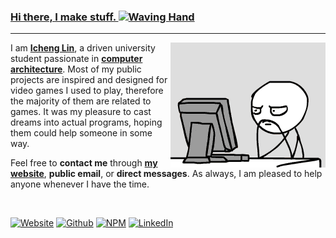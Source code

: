<h3><a href="https://ichenglin.net">Hi there, I make stuff. <img src="https://github.com/ichenglin/ichenglin/assets/41904540/588b7ba9-05e0-4177-8130-232c1b132cf5" width="28px" alt="Waving Hand"></a></h3>

---

<a href="https://runtimecloud.com/" target="_blank">
    <img align="right" width="248px" height="200px" src="https://raw.githubusercontent.com/ichenglin/ichenglin/main/assets/frustrated_programmer.gif" alt="Frustrated Programmer">
</a>

I am **[Icheng Lin](https://github.com/ichenglin)**, a driven university student passionate in **[computer architecture](https://en.wikipedia.org/wiki/Computer_architecture)**.
Most of my public projects are inspired and designed for video games I used to play, therefore the majority of them are related to games.
It was my pleasure to cast dreams into actual programs, hoping them could help someone in some way.

Feel free to **contact me** through **[my website](https://ichenglin.net/)**, **public email**, or **direct messages**.
As always, I am pleased to help anyone whenever I have the time.

<br>

<a href="https://ichenglin.net"                 target="_blank"><img src="https://img.shields.io/badge/Website-ichenglin.net-red?style=appveyor&logo=icloud&logoColor=whitesmoke"      alt="Website" ></a>
<a href="https://github.com/ichenglin"          target="_blank"><img src="https://img.shields.io/badge/Github-ichenglin-yellow?style=appveyor&logo=github&logoColor=whitesmoke"        alt="Github"  ></a>
<a href="https://www.youtube.com/@ichenglin"    target="_blank"><img src="https://img.shields.io/badge/Youtube-ichenglin-brightgreen?style=appveyor&logo=youtube&logoColor=whitesmoke" alt="NPM"     ></a>
<a href="https://www.linkedin.com/in/ichenglin" target="_blank"><img src="https://img.shields.io/badge/LinkedIn-ichenglin-blue?style=appveyor&logo=linkedin&logoColor=whitesmoke"      alt="LinkedIn"></a>